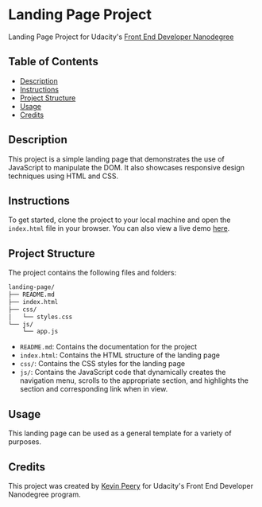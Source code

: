 # Landing Page Project

Landing Page Project for Udacity's [Front End Developer Nanodegree](https://www.udacity.com/course/front-end-web-developer-nanodegree--nd0011)

## Table of Contents

* [Description](#description)
* [Instructions](#instructions)
* [Project Structure](#project-structure)
* [Usage](#usage)
* [Credits](#credits)

## Description

This project is a simple landing page that demonstrates the use of JavaScript to manipulate the DOM. It also showcases responsive design techniques using HTML and CSS.

## Instructions

To get started, clone the project to your local machine and open the `index.html` file in your browser. You can also view a live demo [here]().

## Project Structure

The project contains the following files and folders:

```bash
landing-page/
├── README.md
├── index.html
├── css/
│   └── styles.css
└── js/
    └── app.js
```

- `README.md`: Contains the documentation for the project
- `index.html`: Contains the HTML structure of the landing page
- `css/`: Contains the CSS styles for the landing page
- `js/`: Contains the JavaScript code that dynamically creates the navigation menu, scrolls to the appropriate section, and highlights the section and corresponding link when in view.

## Usage

This landing page can be used as a general template for a variety of purposes. 

## Credits

This project was created by [Kevin Peery](https://www.linkedin.com/in/kevin-peery/) for Udacity's Front End Developer Nanodegree program. 
